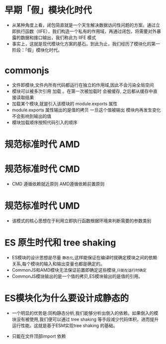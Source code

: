 # 早期「假」模块化时代
* 从某种角度上看，闭包简直就是一个天生解决数据访问性问题的方案。通过立即执行函数（IIFE），我们构造一个私有的作用域，再通过闭包，将需要对外暴露的数据和接口输出，我们称此为 IIFE 模式
* 事实上，这就是现代模块化方案的基石。到此为止，我们经历了模块化的第一阶段：「假」模块化时代。
# commonjs
* 文件即模块,文件内所有代码都运行在独立的作用域,因此不会污染全局空间
* 模块可以被多次引用 加载 。在第一次被加载时 会被缓存, 之后都从缓存中直接读取结果
* 加载某个模块,就是引入该模块的 module.exports 属性
* module.exports 属性输出的是值的拷贝 一旦这个值被输出 模块内再发生变化不会影响到输出的值
* 模块加载顺序按照代码引入的顺序

# 规范标准时代 AMD
# 规范标准时代 CMD

* CMD 遵循依赖就近原则 AMD遵循依赖前置原则
# 规范标准时代 UMD
 * 该模式的核心思想在于利用立即执行函数根据环境来判断需要的参数类别


# ES 原生时代和 tree shaking
* ES模块的设计思想是尽量 `静态化`,这样能保证在编译时就确定模块之间的依赖关系,每个模块的输入和输出变量也都是确定的。
* CommonJS和AMD模块无法保证前置即确定这些模块,`只能在运行时确定` 
* CommonJS模块输出的是一个值的拷贝,ES模块输出的是值的引用。


# ES模块化为什么要设计成静态的
* 一个明显的优势是:同构静态分析,我们能够分析出倒入的依赖。如果倒入的模块没有被使用,我们便可以通过 tree shaking 等手段减少代码体积，进而提升运行性能。这就是基于ESM实现tree shaking 的基础。


* 只能在文件顶部import 依赖